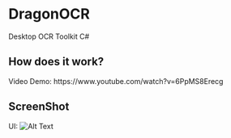 # DragonOCR
Desktop OCR Toolkit C#</br>
<h2>How does it work?</h2>
Video Demo: https://www.youtube.com/watch?v=6PpMS8Erecg
<h2>ScreenShot</h2>

UI: ![Alt Text](https://github.com/phatjkk/DragonOCR/raw/master/Untitled.png)
